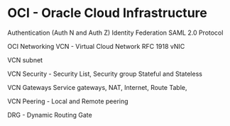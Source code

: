 # OCI - Oracle Cloud Infrastructure

Authentication (Auth N and Auth Z)
Identity Federation
SAML 2.0 Protocol

OCI Networking
VCN - Virtual Cloud Network
RFC 1918
vNIC

VCN subnet

VCN Security - Security List, Security group
Stateful and Stateless

VCN Gateways
Service gateways, NAT, Internet, Route Table,

VCN Peering - Local and Remote peering

DRG - Dynamic Routing Gate
